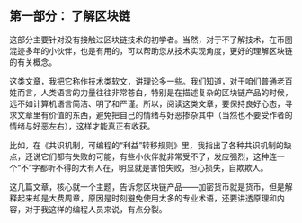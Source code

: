 ## 第一部分： 了解区块链

这部分主要针对没有接触过区块链技术的初学者。当然，对于不了解技术，在币圈混迹多年的小伙伴，也是有用的，可以帮助您从技术实现角度，更好的理解区块链的有关概念。

这类文章，我把它称作技术类软文，讲理论多一些。我们知道，对于咱们普通老百姓而言，人类语言的力量往往非常苍白，特别是在描述复杂的区块链产品的时候，远不如计算机语言简洁、明了和严谨。所以，阅读这类文章，要保持良好心态，寻求文章里有价值的东西，避免把自己的情绪与好恶掺杂其中（当然也不要受作者的情绪与好恶左右），这样才能真正有收获。

比如，在《共识机制，可编程的“利益”转移规则》里，我指出了各种共识机制的缺点，还说它们都有失败的可能，有些小伙伴就非常受不了，发应强烈，这种连一个“不”字都听不得的大有人在，明显就是害怕失败，担心损失，自欺欺人。

这几篇文章，核心就一个主题，告诉您区块链产品——加密货币就是货币，但是解释起来却是大费周章，原因是时刻避免使用太多的专业术语，还要讲透原理和内容，对于我这样的编程人员来说，有点分裂。
